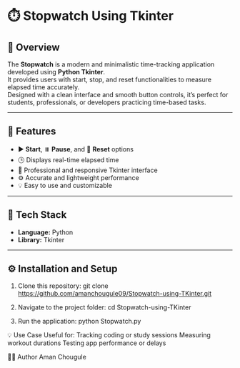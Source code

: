 # ⏱️ Stopwatch Using Tkinter

## 📖 Overview
The **Stopwatch** is a modern and minimalistic time-tracking application developed using **Python Tkinter**.  
It provides users with start, stop, and reset functionalities to measure elapsed time accurately.  
Designed with a clean interface and smooth button controls, it’s perfect for students, professionals, or developers practicing time-based tasks.

---

## 🚀 Features
- ▶️ **Start**, ⏸️ **Pause**, and 🔄 **Reset** options  
- 🕒 Displays real-time elapsed time  
- 🎨 Professional and responsive Tkinter interface  
- ⚙️ Accurate and lightweight performance  
- 💡 Easy to use and customizable  

---

## 🧰 Tech Stack
- **Language:** Python  
- **Library:** Tkinter  

---

## ⚙️ Installation and Setup
1. Clone this repository:
   git clone https://github.com/amanchougule09/Stopwatch-using-TKinter.git
   
2. Navigate to the project folder:
  cd Stopwatch-using-TKinter

3. Run the application:
  python Stopwatch.py


💡 Use Case
Useful for:
Tracking coding or study sessions
Measuring workout durations
Testing app performance or delays

👨‍💻 Author
Aman Chougule
